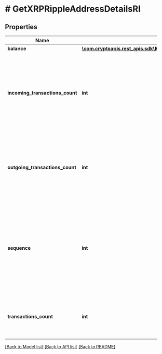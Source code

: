 # # GetXRPRippleAddressDetailsRI

## Properties

Name | Type | Description | Notes
------------ | ------------- | ------------- | -------------
**balance** | [**\com.cryptoapis.rest_apis.sdk\Model\GetXRPRippleAddressDetailsRIBalance**](GetXRPRippleAddressDetailsRIBalance.md) |  |
**incoming_transactions_count** | **int** | Defines the count of all confirmed incoming transactions from the address for coins. This applies to coins only, not to tokens transfers |
**outgoing_transactions_count** | **int** | Defines the count of all confirmed outgoing transactions for coins. This applies to coins only, not to tokens transfers |
**sequence** | **int** | Defines the transaction input&#39;s sequence as an integer, which is is used when transactions are replaced with newer versions before LockTime. |
**transactions_count** | **int** | Represents the total number of all transactions as part of this block. |

[[Back to Model list]](../../README.md#models) [[Back to API list]](../../README.md#endpoints) [[Back to README]](../../README.md)
